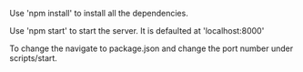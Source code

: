 
Use 'npm install' to install all the dependencies.

Use 'npm start' to start the server. It is defaulted at 'localhost:8000'

To change the navigate to package.json and change the port number under scripts/start.